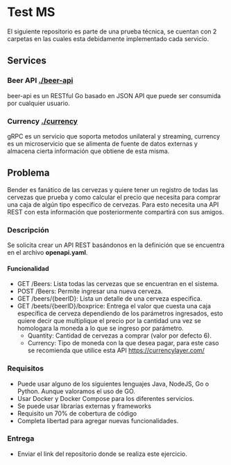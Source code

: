 # Test MS

El siguiente repositorio es parte de una prueba técnica, se cuentan con 2 carpetas en las cuales esta debidamente implementado cada servicio.

## Services

### Beer API [./beer-api](./beer-api)
beer-api es un RESTful Go basado en JSON API  que puede ser consumida por cualquier usuario.
### Currency [./currency](./currency)
gRPC es un servicio que soporta metodos unilateral y streaming, currency es un microservicio que se alimenta de fuente de datos externas y almacena cierta información que obtiene de esta misma.


## Problema

Bender es fanático de las cervezas y quiere tener un registro de todas las cervezas que prueba y como calcular el precio que necesita para comprar una caja de algún tipo especifico de cervezas. Para esto necesita una API REST con esta información que posteriormente compartirá con sus amigos.

### Descripción

Se solicita crear un API REST basándonos en la definición que se encuentra en el archivo **openapi.yaml**.

#### Funcionalidad

- GET /Beers: Lista todas las cervezas que se encuentran en el sistema.
- POST /Beers: Permite ingresar una nueva cerveza.
- GET /beers/{beerID}: Lista un detalle de una cerveza especifica.
- GET /beets/{beerID}/boxprice: Entrega el valor que cuesta una caja específica de cerveza dependiendo de los parámetros ingresados, esto quiere decir que multiplique el precio por la cantidad una vez se homologara la moneda a lo que se ingreso por parámetro.
	- Quantity: Cantidad de cervezas a comprar (valor por defecto 6).
	- Currency: Tipo de moneda con la que desea pagar, para este caso se recomienda que utilice esta API <https://currencylayer.com/>

### Requisitos

- Puede usar alguno de los siguientes lenguajes Java, NodeJS, Go o Python. Aunque valoramos el uso de GO.
- Usar Docker y Docker Compose para los diferentes servicios.
- Se puede usar librarías externas y frameworks
- Requisito un 70% de cobertura de código
- Completa libertad para agregar nuevas funcionalidades.

### Entrega

- Enviar el link del repositorio donde se realiza este ejercicio.
